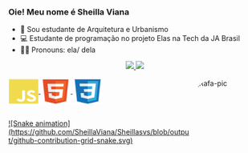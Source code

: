 ### Oie! Meu nome é Sheilla Viana


- 📐 Sou estudante de Arquitetura e Urbanismo
- 💻 Estudante de programação no projeto Elas na Tech da JA Brasil
- 👩🏾 Pronouns: ela/ dela

<div align="center">
  <a href="https://github.com/sheillaviana">
  <img height="180em" src="https://github-readme-stats.vercel.app/api?username=sheillaviana&show_icons=true&theme=algolia&include_all_commits=true&count_private=true"/>
  <img height="180em" src="https://github-readme-stats.vercel.app/api/top-langs/?username=sheillaviana&layout=compact&langs_count=7&theme=algolia"/>
</div>
<div style="display: inline_block"><br>
  <img align="center" alt="Rafa-Js" height="50" width="60" src="https://raw.githubusercontent.com/devicons/devicon/master/icons/javascript/javascript-plain.svg">
  <img align="center" alt="Rafa-HTML" height="50" width="60" src="https://raw.githubusercontent.com/devicons/devicon/master/icons/html5/html5-original.svg">
  <img align="center" alt="Rafa-CSS" height="50" width="60" src="https://raw.githubusercontent.com/devicons/devicon/master/icons/css3/css3-original.svg">
  <img align="right" alt="Rafa-pic" height="160" width="140" style="border-radius:50px;" src="https://github.com/SheillaViana/avatar/blob/main/meu%20avatar.png"
</div>

  ##
  
<div>
  ![Snake animation](https://github.com/SheillaViana/Sheillasvs/blob/output/github-contribution-grid-snake.svg)
</div>
